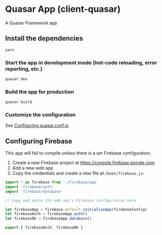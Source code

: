 # Quasar App (client-quasar)

A Quasar Framework app

## Install the dependencies

```bash
yarn
```

### Start the app in development mode (hot-code reloading, error reporting, etc.)

```bash
quasar dev
```

### Build the app for production

```bash
quasar build
```

### Customize the configuration

See [Configuring quasar.conf.js](https://quasar.dev/quasar-cli/quasar-conf-js).

## Configuring Firebase

This app will fail to compile unless there is a set Firebase configuration.

1. Create a new Firebase project at <https://console.firebase.google.com>
2. Add a new web app
3. Copy the credentials and create a new file at `/boot/firebase.js`:

```javascript
import * as firebase from './firebase/app'
import 'firebase/auth'
import 'firebase/database'

// copy and paste the web app's Firebase configuration here

let firebaseApp = firebase.default.initializeApp(firebaseConfig)
let firebaseAuth = firebaseApp.auth()
let firebaseDb = firebaseApp.database()

export { firebaseAuth, firebaseDb }

```
